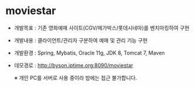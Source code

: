 # moviestar

- 개발목표 : 기존 영화예매 사이트(CGV/메가박스/롯데시네마)를 벤치마킹하여 구현
- 개발내용 : 클라이언트/관리자 구분하여 예매 및 관리 기능 구현
- 개발환경 : Spring, Mybatis, Oracle 11g, JDK 8, Tomcat 7, Maven
- 데모경로 : http://byson.iptime.org:8090/moviestar
  
  ※ 개인 PC를 서버로 사용 중이라 밤에는 접근 불가합니다.
